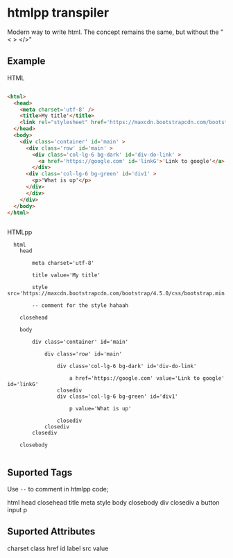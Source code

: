# htmlpp transpiler

Modern way to write html. The concept remains the same, but without the "&lt; > &lt;/>" 

## Example

HTML
```html

<html>
  <head>
    <meta charset='utf-8' />
    <title>My title'</title>
    <link rel="stylesheet" href='https://maxcdn.bootstrapcdn.com/bootstrap/4.5.0/css/bootstrap.min.css' />
  </head>
  <body>
    <div class='container' id='main' >
      <div class='row' id='main' >
        <div class='col-lg-6 bg-dark' id='div-do-link' >
          <a href='https://google.com' id='linkG'>'Link to google'</a>
        </div>
      <div class='col-lg-6 bg-green' id='div1' >
        <p>'What is up'</p>
      </div>
      </div>
    </div>
  </body>
</html>
      
```

HTMLpp
```
  html
    head
        
        meta charset='utf-8'
        
        title value='My title'

        style src='https://maxcdn.bootstrapcdn.com/bootstrap/4.5.0/css/bootstrap.min.css'

        -- comment for the style hahaah
    
    closehead
    
    body

        div class='container' id='main'
            
            div class='row' id='main'

                div class='col-lg-6 bg-dark' id='div-do-link'

                    a href='https://google.com' value='Link to google' id='linkG'
                closediv
                div class='col-lg-6 bg-green' id='div1'
                    
                    p value='What is up'
                
                closediv
            closediv
        closediv

    closebody
    
```

## Suported Tags


 Use ``` -- ``` to comment in htmlpp code;

html
head
closehead
title
meta
style
body
closebody
div
closediv
a
button
input
p 

## Suported Attributes

charset
class
href
id
label
src
value








